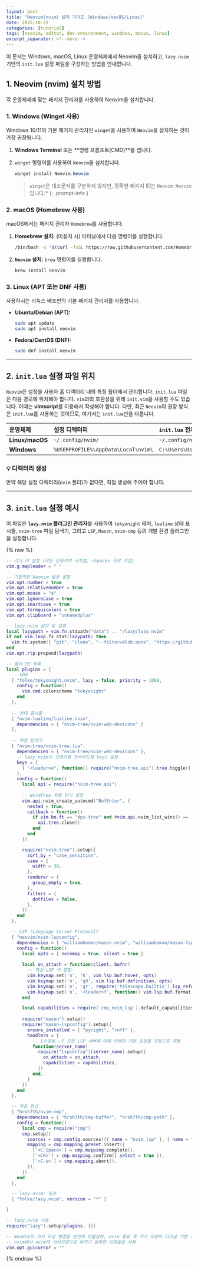 ```yaml
---
layout: post
title: "Neovim(nvim) 설치 가이드 (Windows/macOS/Linux)"
date: 2025-10-21
categories: [tutorial]
tags: [neovim, editor, dev-environment, windows, macos, linux]
excerpt_separator: <!--more-->
---
```


이 문서는 Windows, macOS, Linux 운영체제에서 Neovim을 설치하고, `lazy.nvim` 기반의 `init.lua` 설정 파일을 구성하는 방법을 안내합니다.
<!--more-->

## 1. Neovim (nvim) 설치 방법

각 운영체제에 맞는 패키지 관리자를 사용하여 Neovim을 설치합니다.

### 1\. Windows (Winget 사용)

Windows 10/11의 기본 패키지 관리자인 `winget`을 사용하여 `Neovim`을 설치하는 것이 가장 권장됩니다.

1.  **Windows Terminal** 또는 **명령 프롬프트\(CMD\)**를 엽니다.

2.  `winget` 명령어를 사용하여 `Neovim`을 설치합니다.

    ```powershell
    winget install Neovim.Neovim
    ```

    > `winget`은 대소문자를 구분하지 않지만, 정확한 패키지 ID는 `Neovim.Neovim`입니다.*
    {: .prompt-info }

### 2\. macOS (Homebrew 사용)

macOS에서는 패키지 관리자 `Homebrew`를 사용합니다.

1.  **Homebrew 설치:** (미설치 시) 터미널에서 다음 명령어를 실행합니다.
    ```bash
    /bin/bash -c "$(curl -fsSL https://raw.githubusercontent.com/Homebrew/install/HEAD/install.sh)"
    ```
2.  **`Neovim` 설치:** `brew` 명령어를 실행합니다.
    ```bash
    brew install neovim
    ```

### 3\. Linux (APT 또는 DNF 사용)

사용하시는 리눅스 배포판의 기본 패키지 관리자를 사용합니다.

  * **Ubuntu/Debian (APT):**
    ```bash
    sudo apt update
    sudo apt install neovim
    ```
  * **Fedora/CentOS (DNF):**
    ```bash
    sudo dnf install neovim
    ```

-----

## 2. `init.lua` 설정 파일 위치

`Neovim`은 설정을 사용자 홈 디렉터리 내의 특정 폴더에서 관리합니다. `init.lua` 파일은 다음 경로에 위치해야 합니다. `vim`과의 호환성을 위해 `init.vim`을 사용할 수도 있습니다. 이때는 **vimscript**를 이용해서 작성해야 합니다. 다만, 최근 `Neovim`의 권장 방식은 `init.lua`를 사용하는 것이므로, 여기서는 `init.lua`만을 다룹니다.

| 운영체제 | 설정 디렉터리 | `init.lua` 전체 경로 (예시) |
| :--- | :--- | :--- |
| **Linux/macOS** | `~/.config/nvim/` | `~/.config/nvim/init.lua` |
| **Windows** | `%USERPROFILE%\AppData\Local\nvim\` | `C:\Users\Username\AppData\Local\nvim\init.lua` |

### 💡 디렉터리 생성

만약 해당 설정 디렉터리(`nvim` 폴더)가 없다면, 직접 생성해 주어야 합니다.

-----

## 3. `init.lua` 설정 예시

이 파일은 **`lazy.nvim` 플러그인 관리자**를 사용하여 `tokyonight` 테마, `lualine` 상태 표시줄, `nvim-tree` 파일 탐색기, 그리고 `LSP`, `Mason`, `nvim-cmp` 등의 개발 환경 플러그인을 설정합니다.

{% raw %}
```lua
-- 리더 키 설정 (모든 단축키의 시작점, <Space> 키로 지정)
vim.g.mapleader = " "

-- 기본적인 Neovim 옵션 설정
vim.opt.number = true
vim.opt.relativenumber = true
vim.opt.mouse = "a"
vim.opt.ignorecase = true
vim.opt.smartcase = true
vim.opt.termguicolors = true
vim.opt.clipboard = "unnamedplus"

-- lazy.nvim 설치 및 설정
local lazypath = vim.fn.stdpath("data") .. "/lazy/lazy.nvim"
if not vim.loop.fs_stat(lazypath) then
  vim.fn.system({ "git", "clone", "--filter=blob:none", "https://github.com/folke/lazy.nvim.git", "--branch=stable", lazypath })
end
vim.opt.rtp:prepend(lazypath)

-- 플러그인 목록
local plugins = {
  -- 테마
  { "folke/tokyonight.nvim", lazy = false, priority = 1000,
    config = function()
      vim.cmd.colorscheme "tokyonight"
    end
  },
  
  -- 상태 표시줄
  { "nvim-lualine/lualine.nvim",
    dependencies = { "nvim-tree/nvim-web-devicons" }
  },
  
  -- 파일 탐색기
  { "nvim-tree/nvim-tree.lua",
    dependencies = { "nvim-tree/nvim-web-devicons" },
    -- lazy.nvim이 단축키를 인식하도록 keys 설정
    keys = {
      { "<leader>e", function() require("nvim-tree.api").tree.toggle({ focus = true }) end, desc = "Toggle NvimTree" }
    },
    config = function()
      local api = require("nvim-tree.api")
      
      -- NvimTree 자동 닫기 설정
      vim.api.nvim_create_autocmd("BufEnter", {
        nested = true,
        callback = function()
          if vim.bo.ft == "dps-tree" and #vim.api.nvim_list_wins() == 1 then
            api.tree.close()
          end
        end
      })

      require("nvim-tree").setup({
        sort_by = "case_sensitive",
        view = {
          width = 30,
        },
        renderer = {
          group_empty = true,
        },
        filters = {
          dotfiles = false,
        },
      })
    end
  },

  -- LSP (Language Server Protocol)
  { "neovim/nvim-lspconfig",
    dependencies = { "williamboman/mason.nvim", "williamboman/mason-lspconfig.nvim", "hrsh7th/cmp-nvim-lsp" },
    config = function()
      local opts = { noremap = true, silent = true }
      
      local on_attach = function(client, bufnr)
        -- 핵심 LSP 키 맵핑
        vim.keymap.set('n', 'K', vim.lsp.buf.hover, opts)
        vim.keymap.set('n', 'gd', vim.lsp.buf.definition, opts)
        vim.keymap.set('n', 'gr', require('telescope.builtin').lsp_references, opts)
        vim.keymap.set('n', '<leader>f', function() vim.lsp.buf.format { async = true } end, opts)
      end

      local capabilities = require('cmp_nvim_lsp').default_capabilities()
      
      require("mason").setup()
      require("mason-lspconfig").setup({
        ensure_installed = { "pyright", "ruff" },
        handlers = {
          -- [수정됨 ✅] 모든 LSP 서버에 대해 아래의 기본 설정을 자동으로 적용
          function(server_name)
            require("lspconfig")[server_name].setup({
              on_attach = on_attach,
              capabilities = capabilities,
            })
          end,
        }
      })
    end
  },

  -- 자동 완성
  { "hrsh7th/nvim-cmp",
    dependencies = { "hrsh7th/cmp-buffer", "hrsh7th/cmp-path" },
    config = function()
      local cmp = require("cmp")
      cmp.setup({
        sources = cmp.config.sources({{ name = "nvim_lsp" }, { name = "buffer" }, { name = "path" }}),
        mapping = cmp.mapping.preset.insert({
          ['<C-Space>'] = cmp.mapping.complete(),
          ['<CR>'] = cmp.mapping.confirm({ select = true }),
          ['<C-e>'] = cmp.mapping.abort(),
        }),
      })
    end
  },

  -- lazy.nvim: 필수
  { "folke/lazy.nvim", version = "*" }

}

-- lazy.nvim 구동
require("lazy").setup(plugins, {})

-- NeoVim의 커서 모양 변경을 완전히 비활성화, nvim 종료 후 커서 모양이 터미널 기본 커서로 복귀가 안되서 설정.
-- nvim에서 nvim의 커서모양으로 바뀌기 원하면 아랫줄을 삭제
vim.opt.guicursor = ""
```
{% endraw %}